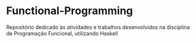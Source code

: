 # Functional-Programming
Repositório dedicado às atividades e trabalhos desenvolvidos na disciplina de Programação Funcional, utilizando Haskell
